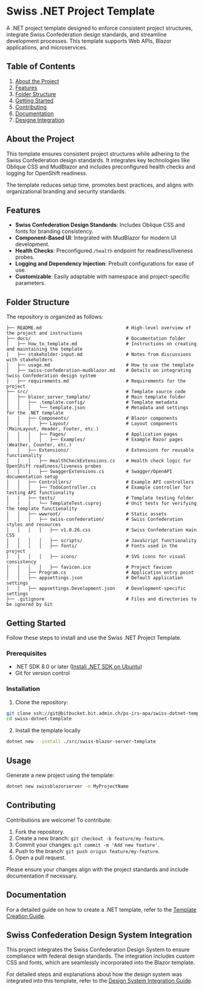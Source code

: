 # Swiss .NET Project Template

A .NET project template designed to enforce consistent project structures, integrate Swiss Confederation design standards, and streamline development processes. This template supports Web APIs, Blazor applications, and microservices.

## Table of Contents
1. [About the Project](#about-the-project)
2. [Features](#features)
3. [Folder Structure](#folder-structure)
4. [Getting Started](#getting-started)
5. [Contributing](#contributing)
6. [Documentation](#documentation)
7. [Designe Integration](#swiss-confederation-design-system-integration)


## About the Project
This template ensures consistent project structures while adhering to the Swiss Confederation design standards. It integrates key technologies like Oblique CSS and MudBlazor and includes preconfigured health checks and logging for OpenShift readiness.

The template reduces setup time, promotes best practices, and aligns with organizational branding and security standards.


## Features
- **Swiss Confederation Design Standards**: Includes Oblique CSS and fonts for branding consistency.
- **Component-Based UI**: Integrated with MudBlazor for modern UI development.
- **Health Checks**: Preconfigured `/health` endpoint for readiness/liveness probes.
- **Logging and Dependency Injection**: Prebuilt configurations for ease of use.
- **Customizable**: Easily adaptable with namespace and project-specific parameters.

## Folder Structure
The repository is organized as follows:
```
├── README.md                               # High-level overview of the project and instructions
├── docs/                                   # Documentation folder
│   ├── how_to_template.md                  # Instructions on creating and maintaining the template
│   ├── stakeholder-input.md                # Notes from discussions with stakeholders
│   ├── usage.md                            # How to use the template
│   ├── swiss-confederation-mudblazor.md    # Details on integrating Swiss Confederation design system
│   ├── requirements.md                     # Requirements for the project
├── src/                                    # Template source code
│   ├── blazor_server_template/             # Main template folder
│   │   ├── .template.config/               # Template metadata
│   │   │   └── template.json               # Metadata and settings for the .NET template
│   │   ├── Components/                     # Blazor components
│   │   │   ├── Layout/                     # Layout components (MainLayout, Header, Footer, etc.)
│   │   │   ├── Pages/                      # Application pages
│   │   │   │   ├── Examples/               # Example Razor pages (Weather, Counter, etc.)
│   │   ├── Extensions/                     # Extensions for reusable functionality
│   │   │   ├── HealthCheckExtensions.cs    # Health check logic for OpenShift readiness/liveness probes
│   │   │   ├── SwaggerExtensions.cs        # Swagger/OpenAPI documentation setup
│   │   ├── Controllers/                    # Example API controllers
│   │   │   ├── TodoController.cs           # Example controller for testing API functionality
|   |   ├── tests/                          # Template testing folder
│   |   |   └── TemplateTest.csproj         # Unit tests for verifying the template functionality
│   │   ├── wwwroot/                        # Static assets
│   │   │   ├── swiss-confederation/        # Swiss Confederation styles and resources
│   │   │   │   ├── v1.0.26.css             # Swiss Confederation main CSS
│   │   │   │   ├── scripts/                # JavaScript functionality
│   │   │   │   ├── fonts/                  # Fonts used in the project
│   │   │   │   ├── icons/                  # SVG icons for visual consistency
│   │   │   │   ├── favicon.ico             # Project favicon
│   │   ├── Program.cs                      # Application entry point
│   │   ├── appsettings.json                # Default application settings
│   │   ├── appsettings.Development.json    # Development-specific settings
├── .gitignore                              # Files and directories to be ignored by Git
```

## Getting Started

Follow these steps to install and use the Swiss .NET Project Template.

### Prerequisites
- .NET SDK 8.0 or later ([Install .NET SDK on Ubuntu](https://learn.microsoft.com/en-us/dotnet/core/install/linux-ubuntu-install?tabs=dotnet8&pivots=os-linux-ubuntu-2410))
- Git for version control

### Installation
1. Clone the repository:
```bash
git clone ssh://git@bitbucket.bit.admin.ch/ps-irs-apa/swiss-dotnet-template.git
cd swiss-dotnet-template
```

2. Install the template locally
```bash
dotnet new --install ./src/swiss-blazor-server-template
```

## Usage
Generate a new project using the template:
```bash
dotnet new swissblazorserver -n MyProjectName
```

## Contributing
Contributions are welcome! To contribute:
1. Fork the repository.
2. Create a new branch: `git checkout -b feature/my-feature`.
3. Commit your changes: `git commit -m 'Add new feature'`.
4. Push to the branch: `git push origin feature/my-feature`.
5. Open a pull request.

Please ensure your changes align with the project standards and include documentation if necessary.

## Documentation
For a detailed guide on how to create a .NET template, refer to the [Template Creation Guide](docs/how_to_template.md).


## Swiss Confederation Design System Integration
This project integrates the Swiss Confederation Design System to ensure compliance with federal design standards. The integration includes custom CSS and fonts, which are seamlessly incorporated into the Blazor template.


For detailed steps and explanations about how the design system was integrated into this template, refer to the [Design System Integration Guide](docs/swiss-confederation-mudblazor.md).